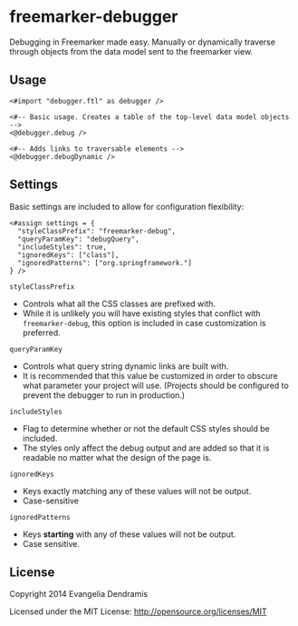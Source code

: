 # freemarker-debugger

Debugging in Freemarker made easy. Manually or dynamically traverse through objects from the data model sent to the freemarker view.

## Usage


    <#import "debugger.ftl" as debugger />
    
    <#-- Basic usage. Creates a table of the top-level data model objects -->
    <@debugger.debug />
    
    <#-- Adds links to traversable elements -->
    <@debugger.debugDynamic />

## Settings

Basic settings are included to allow for configuration flexibility:

    <#assign settings = {
      "styleClassPrefix": "freemarker-debug",
      "queryParamKey": "debugQuery",
      "includeStyles": true,
      "ignoredKeys": ["class"],
      "ignoredPatterns": ["org.springframework."]
    } />

`styleClassPrefix` 
* Controls what all the CSS classes are prefixed with. 
* While it is unlikely you will have existing styles that conflict with `freemarker-debug`, this option is included in case customization is preferred.

`queryParamKey`
* Controls what query string dynamic links are built with. 
* It is recommended that this value be customized in order to obscure what parameter your project will use. (Projects should be configured to prevent the debugger to run in production.)

`includeStyles` 
* Flag to determine whether or not the default CSS styles should be included. 
* The styles only affect the debug output and are added so that it is readable no matter what the design of the page is. 

`ignoredKeys` 
* Keys exactly matching any of these values will not be output.
* Case-sensitive

`ignoredPatterns` 
* Keys **starting** with any of these values will not be output. 
* Case sensitive.

## License

Copyright 2014 Evangelia Dendramis

Licensed under the MIT License: http://opensource.org/licenses/MIT
